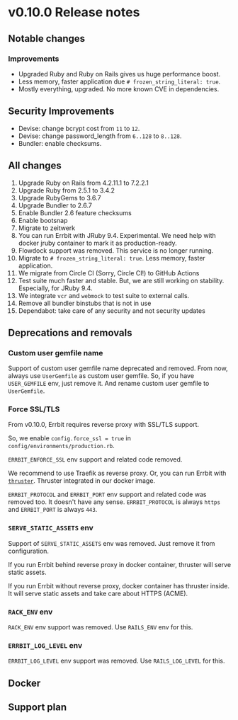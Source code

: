 # v0.10.0 Release notes

## Notable changes

### Improvements

* Upgraded Ruby and Ruby on Rails gives us huge performance boost.
* Less memory, faster application due `# frozen_string_literal: true`.
* Mostly everything, upgraded. No more known CVE in dependencies.

## Security Improvements

* Devise: change bcrypt cost from `11` to `12`.
* Devise: change password_length from `6..128` to `8..128`.
* Bundler: enable checksums.

## All changes

1. Upgrade Ruby on Rails from 4.2.11.1 to 7.2.2.1
2. Upgrade Ruby from 2.5.1 to 3.4.2
3. Upgrade RubyGems to 3.6.7
4. Upgrade Bundler to 2.6.7
5. Enable Bundler 2.6 feature checksums
6. Enable bootsnap
7. Migrate to zeitwerk
8. You can run Errbit with JRuby 9.4. Experimental. We need help with docker jruby container to mark it as production-ready.
9. Flowdock support was removed. This service is no longer running.
10. Migrate to `# frozen_string_literal: true`. Less memory, faster application.
11. We migrate from Circle CI (Sorry, Circle CI!) to GitHub Actions
12. Test suite much faster and stable. But, we are still working on stability. Especially, for JRuby 9.4.
13. We integrate `vcr` and `webmock` to test suite to external calls.
13. Remove all bundler binstubs that is not in use
14. Dependabot: take care of any security and not security updates

## Deprecations and removals

### Custom user gemfile name

Support of custom user gemfile name deprecated and removed. From now,
always use `UserGemfile` as custom user gemfile. So, if you have
`USER_GEMFILE` env, just remove it. And rename custom user gemfile to
`UserGemfile`.

### Force SSL/TLS

From v0.10.0, Errbit requires reverse proxy with SSL/TLS support.

So, we enable `config.force_ssl = true` in `config/environments/production.rb`.

`ERRBIT_ENFORCE_SSL` env support and related code removed.

We recommend to use Traefik as reverse proxy. Or, you can run
Errbit with [`thruster`](https://github.com/basecamp/thruster).
Thruster integrated in our docker image.

`ERRBIT_PROTOCOL` and `ERRBIT_PORT` env support and related code was
removed too. It doesn't have any sense. `ERRBIT_PROTOCOL` is always
`https` and `ERRBIT_PORT` is always `443`.

### `SERVE_STATIC_ASSETS` env

Support of `SERVE_STATIC_ASSETS` env was removed. Just remove it
from configuration.

If you run Errbit behind reverse proxy in docker container,
thruster will serve static assets.

If you run Errbit without reverse proxy, docker container has
thruster inside. It will serve static assets and take care
about HTTPS (ACME).

### `RACK_ENV` env

`RACK_ENV` env support was removed. Use `RAILS_ENV` env for this.

### `ERRBIT_LOG_LEVEL` env

`ERRBIT_LOG_LEVEL` env support was removed. Use `RAILS_LOG_LEVEL`
for this.

## Docker



## Support plan
